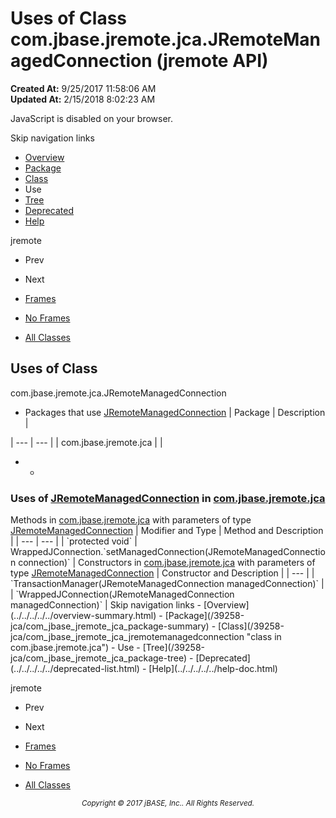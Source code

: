 # Uses of Class com.jbase.jremote.jca.JRemoteManagedConnection (jremote   API)

**Created At:** 9/25/2017 11:58:06 AM  
**Updated At:** 2/15/2018 8:02:23 AM  

<script type="text/javascript"><!--
    try {
        if (location.href.indexOf('is-external=true') == -1) {
            parent.document.title="Uses of Class com.jbase.jremote.jca.JRemoteManagedConnection (jremote   API)";
        }
    }
    catch(err) {
    }
//--></script><noscript><div>JavaScript is disabled on your browser.</div></noscript><!-- ========= START OF TOP NAVBAR ======= -->
<!--   -->
Skip navigation links
<!--   -->
- [Overview](../../../../../overview-summary.html)
- [Package](/39258-jca/com_jbase_jremote_jca_package-summary)
- [Class](/39258-jca/com_jbase_jremote_jca_jremotemanagedconnection "class in com.jbase.jremote.jca")
- Use
- [Tree](/39258-jca/com_jbase_jremote_jca_package-tree)
- [Deprecated](../../../../../deprecated-list.html)
- [Help](../../../../../help-doc.html)


jremote <br>

- Prev
- Next


- [Frames](../../../../../index.html?com/jbase/jremote/jca/class-use//39261-class-use/com_jbase_jremote_jca_class-use_JRemoteManagedConnection)
- [No Frames](/39261-class-use/com_jbase_jremote_jca_class-use_JRemoteManagedConnection)


- [All Classes](../../../../../allclasses-noframe.html)


<script type="text/javascript"><!--
  allClassesLink = document.getElementById("allclasses_navbar_top");
  if(window==top) {
    allClassesLink.style.display = "block";
  }
  else {
    allClassesLink.style.display = "none";
  }
  //--></script>
<!--   -->
<!-- ========= END OF TOP NAVBAR ========= -->
## Uses of Class
com.jbase.jremote.jca.JRemoteManagedConnection

- <caption><span>Packages that use <a href="/39258-jca/com_jbase_jremote_jca_jremotemanagedconnection" title="class in com.jbase.jremote.jca">JRemoteManagedConnection</a></span><span class="tabEnd"> </span></caption>| Package | Description |
| --- | --- |
| com.jbase.jremote.jca |   |
- - <!--   -->
### Uses of [JRemoteManagedConnection](/39258-jca/com_jbase_jremote_jca_jremotemanagedconnection "class in com.jbase.jremote.jca") in [com.jbase.jremote.jca](/39258-jca/com_jbase_jremote_jca_package-summary)


<caption><span>Methods in <a href="/39258-jca/com_jbase_jremote_jca_package-summary">com.jbase.jremote.jca</a> with parameters of type <a href="/39258-jca/com_jbase_jremote_jca_jremotemanagedconnection" title="class in com.jbase.jremote.jca">JRemoteManagedConnection</a></span><span class="tabEnd"> </span></caption>| Modifier and Type | Method and Description |
| --- | --- |
| `protected void` | WrappedJConnection.`setManagedConnection(JRemoteManagedConnection connection)`  |



<caption><span>Constructors in <a href="/39258-jca/com_jbase_jremote_jca_package-summary">com.jbase.jremote.jca</a> with parameters of type <a href="/39258-jca/com_jbase_jremote_jca_jremotemanagedconnection" title="class in com.jbase.jremote.jca">JRemoteManagedConnection</a></span><span class="tabEnd"> </span></caption>| Constructor and Description |
| --- |
| `TransactionManager(JRemoteManagedConnection managedConnection)`  |
| `WrappedJConnection(JRemoteManagedConnection managedConnection)`  |
<!-- ======= START OF BOTTOM NAVBAR ====== -->
<!--   -->
Skip navigation links
<!--   -->
- [Overview](../../../../../overview-summary.html)
- [Package](/39258-jca/com_jbase_jremote_jca_package-summary)
- [Class](/39258-jca/com_jbase_jremote_jca_jremotemanagedconnection "class in com.jbase.jremote.jca")
- Use
- [Tree](/39258-jca/com_jbase_jremote_jca_package-tree)
- [Deprecated](../../../../../deprecated-list.html)
- [Help](../../../../../help-doc.html)


jremote <br>

- Prev
- Next


- [Frames](../../../../../index.html?com/jbase/jremote/jca/class-use//39261-class-use/com_jbase_jremote_jca_class-use_JRemoteManagedConnection)
- [No Frames](/39261-class-use/com_jbase_jremote_jca_class-use_JRemoteManagedConnection)


- [All Classes](../../../../../allclasses-noframe.html)


<script type="text/javascript"><!--
  allClassesLink = document.getElementById("allclasses_navbar_bottom");
  if(window==top) {
    allClassesLink.style.display = "block";
  }
  else {
    allClassesLink.style.display = "none";
  }
  //--></script>
<!--   -->
<!-- ======== END OF BOTTOM NAVBAR ======= -->
<small>			<center>			<i>Copyright © 2017 jBASE, Inc.. All Rights Reserved.</i>		</center></small>
